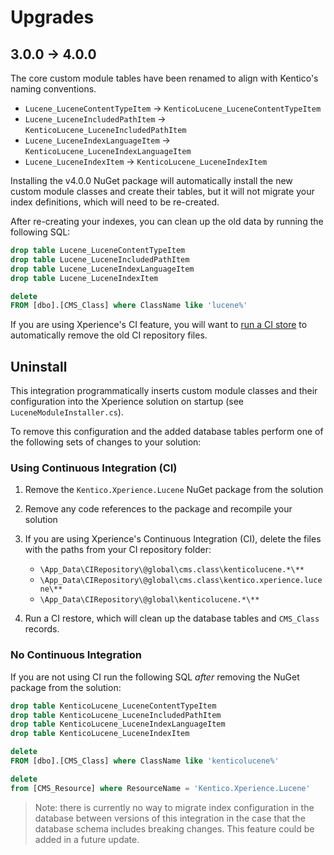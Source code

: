 # Upgrades

## 3.0.0 -> 4.0.0

The core custom module tables have been renamed to align with Kentico's naming conventions.

- `Lucene_LuceneContentTypeItem` -> `KenticoLucene_LuceneContentTypeItem`
- `Lucene_LuceneIncludedPathItem` -> `KenticoLucene_LuceneIncludedPathItem`
- `Lucene_LuceneIndexLanguageItem` -> `KenticoLucene_LuceneIndexLanguageItem`
- `Lucene_LuceneIndexItem` -> `KenticoLucene_LuceneIndexItem`

Installing the v4.0.0 NuGet package will automatically install the new custom module classes and create their tables,
but it will not migrate your index definitions, which will need to be re-created.

After re-creating your indexes, you can clean up the old data by running the following SQL:

```sql
drop table Lucene_LuceneContentTypeItem
drop table Lucene_LuceneIncludedPathItem
drop table Lucene_LuceneIndexLanguageItem
drop table Lucene_LuceneIndexItem

delete
FROM [dbo].[CMS_Class] where ClassName like 'lucene%'
```

If you are using Xperience's CI feature, you will want to [run a CI store](https://docs.xperience.io/xp/developers-and-admins/ci-cd/continuous-integration#ContinuousIntegration-Storeobjectdatatotherepository) to automatically remove the old CI repository files.

## Uninstall

This integration programmatically inserts custom module classes and their configuration into the Xperience solution on startup (see `LuceneModuleInstaller.cs`).

To remove this configuration and the added database tables perform one of the following sets of changes to your solution:

### Using Continuous Integration (CI)

1. Remove the `Kentico.Xperience.Lucene` NuGet package from the solution
1. Remove any code references to the package and recompile your solution
1. If you are using Xperience's Continuous Integration (CI), delete the files with the paths from your CI repository folder:

   - `\App_Data\CIRepository\@global\cms.class\kenticolucene.*\**`
   - `\App_Data\CIRepository\@global\cms.class\kentico.xperience.lucene\**`
   - `\App_Data\CIRepository\@global\kenticolucene.*\**`

1. Run a CI restore, which will clean up the database tables and `CMS_Class` records.

### No Continuous Integration

If you are not using CI run the following SQL _after_ removing the NuGet package from the solution:

```sql
drop table KenticoLucene_LuceneContentTypeItem
drop table KenticoLucene_LuceneIncludedPathItem
drop table KenticoLucene_LuceneIndexLanguageItem
drop table KenticoLucene_LuceneIndexItem

delete
FROM [dbo].[CMS_Class] where ClassName like 'kenticolucene%'

delete
from [CMS_Resource] where ResourceName = 'Kentico.Xperience.Lucene'
```

> Note: there is currently no way to migrate index configuration in the database between versions of this integration in the case that the database schema includes breaking changes. This feature could be added in a future update.

